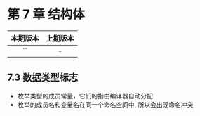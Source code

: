# 第 7 章 结构体

|本期版本|上期版本
|:---:|:---:|
`` | -

## 7.3 数据类型标志

* 枚举类型的成员常量，它们的指由编译器自动分配
* 枚举的成员名和变量名在同一个命名空间中, 所以会出现命名冲突

